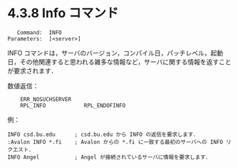 # 4.3.8 Info コマンド

```
   Command:  INFO
Parameters:  [<server>]
```

INFO コマンドは，サーバのバージョン，コンパイル日，パッチレベル，起動日，その他関連すると思われる雑多な情報など，サーバに関する情報を返すことが要求されます．

数値返信：
```
    ERR_NOSUCHSERVER
    RPL_INFO            RPL_ENDOFINFO
```

例：
```
INFO csd.bu.edu      ; csd.bu.edu から INFO の返信を要求します．
:Avalon INFO *.fi    ; Avalon からの *.fi に一致する最初のサーバへの INFO リクエスト．
INFO Angel           ; Angel が接続されているサーバに情報を要求します．
```
